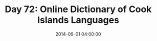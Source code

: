 ---
permalink: /jekyll/update/2014/09/01/day72
redirect_to: http://arounddh.elotroalex.com/jekyll/update/2014/09/01/day72
layout: post
title:  "Day 72: Online Dictionary of Cook Islands Languages"
date:   2014-09-01 04:00:00
categories: jekyll update
---